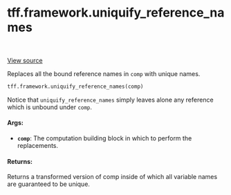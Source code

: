 <div itemscope itemtype="http://developers.google.com/ReferenceObject">
<meta itemprop="name" content="tff.framework.uniquify_reference_names" />
<meta itemprop="path" content="Stable" />
</div>

# tff.framework.uniquify_reference_names

<table class="tfo-notebook-buttons tfo-api" align="left">
</table>

<a target="_blank" href="http://github.com/tensorflow/federated/tree/master/tensorflow_federated/python/core/impl/transformations.py">View
source</a>

Replaces all the bound reference names in `comp` with unique names.

```python
tff.framework.uniquify_reference_names(comp)
```

<!-- Placeholder for "Used in" -->

Notice that `uniquify_reference_names` simply leaves alone any reference which
is unbound under `comp`.

#### Args:

*   <b>`comp`</b>: The computation building block in which to perform the
    replacements.

#### Returns:

Returns a transformed version of comp inside of which all variable names are
guaranteed to be unique.
